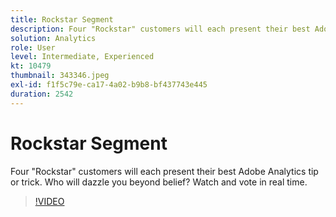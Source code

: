 ```yaml
---
title: Rockstar Segment
description: Four "Rockstar" customers will each present their best Adobe Analytics tip or trick.
solution: Analytics
role: User
level: Intermediate, Experienced
kt: 10479
thumbnail: 343346.jpeg
exl-id: f1f5c79e-ca17-4a02-b9b8-bf437743e445
duration: 2542
---
```

# Rockstar Segment

Four "Rockstar" customers will each present their best Adobe Analytics tip or trick. Who will dazzle you beyond belief? Watch and vote in real time.

>[!VIDEO](https://video.tv.adobe.com/v/343346/?quality=12&learn=on)

